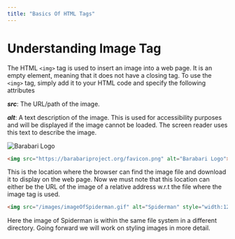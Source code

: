 ```yaml
---
title: "Basics Of HTML Tags"
---
```


# Understanding Image Tag

The HTML ```<img>``` tag is used to insert an image into a web page. It is an empty element, meaning that it does not have a closing tag.
To use the ```<img>``` tag, simply add it to your HTML code and specify the following attributes

***src***: The URL/path of the image.

***alt***: A text description of the image. This is used for accessibility purposes and will be displayed if the image cannot be loaded. 
The screen reader uses this text to describe the image.

<img src="https://barabariproject.org/favicon.png" alt="Barabari Logo">

```html
<img src="https://barabariproject.org/favicon.png" alt="Barabari Logo">
```

This is the location where the browser can find the image file and download it to display on the web page. Now we must note that this location can either be the URL of the image of a relative address w.r.t the file where the image tag is used.
```html
<img src="/images/imageOfSpiderman.gif" alt="Spiderman" style="width:128px;height:128px;">
```
Here the image of Spiderman is within the same file system in a different directory. Going forward we will work on styling images in more detail.

